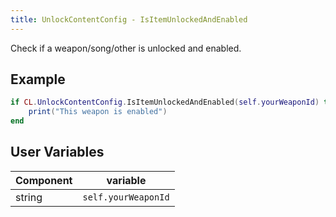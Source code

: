 ```yaml
---
title: UnlockContentConfig - IsItemUnlockedAndEnabled
---
```


Check if a weapon/song/other is unlocked and enabled.

## Example

```lua
if CL.UnlockContentConfig.IsItemUnlockedAndEnabled(self.yourWeaponId) then
    print("This weapon is enabled")
end 
```

## User Variables

| Component | variable             |
|-----------|----------------------|
| string    | `self.yourWeaponId` |
